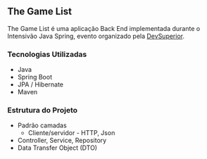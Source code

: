 ## The Game List

The Game List é uma aplicação Back End implementada durante o Intensivão Java Spring, evento organizado pela [DevSuperior](https://github.com/devsuperior).

### Tecnologias Utilizadas

- Java
- Spring Boot
- JPA / Hibernate
- Maven

### Estrutura do Projeto
- Padrão camadas
  - Cliente/servidor - HTTP, Json
- Controller, Service, Repository
- Data Transfer Object (DTO)

